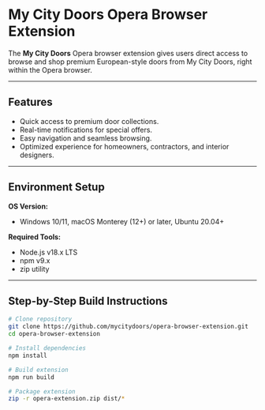 # My City Doors Opera Browser Extension

The **My City Doors** Opera browser extension gives users direct access to browse and shop premium European-style doors from My City Doors, right within the Opera browser.

---

## Features

- Quick access to premium door collections.
- Real-time notifications for special offers.
- Easy navigation and seamless browsing.
- Optimized experience for homeowners, contractors, and interior designers.

---

## Environment Setup

**OS Version:**  
- Windows 10/11, macOS Monterey (12+) or later, Ubuntu 20.04+

**Required Tools:**  
- Node.js v18.x LTS  
- npm v9.x  
- zip utility  

---

## Step-by-Step Build Instructions

```sh
# Clone repository
git clone https://github.com/mycitydoors/opera-browser-extension.git
cd opera-browser-extension

# Install dependencies
npm install

# Build extension
npm run build

# Package extension
zip -r opera-extension.zip dist/*
